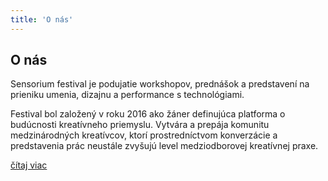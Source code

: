 ```yaml
---
title: 'O nás'
---
```


## O nás

<div class="f3">
Sensorium festival je podujatie workshopov, prednášok a predstavení na prieniku umenia, dizajnu a performance s technológiami.
</div>

Festival bol založený v roku 2016 ako žáner definujúca platforma o budúcnosti kreatívneho priemyslu. Vytvára a prepája komunitu medzinárodných kreatívcov, ktorí prostredníctvom konverzácie a predstavenia prác neustále zvyšujú level medziodborovej kreatívnej praxe.


[čítaj viac](/about)